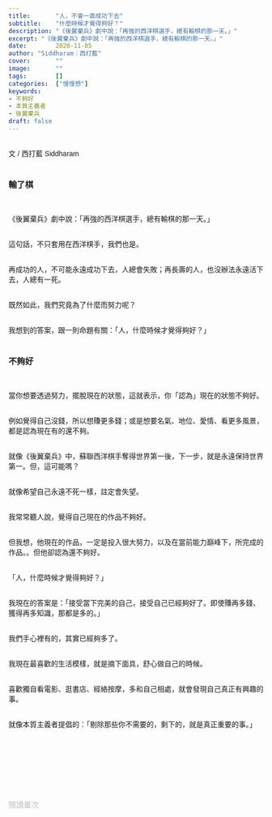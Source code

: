 ```yaml
---
title:       "人，不會一直成功下去"
subtitle:    "什麼時候才覺得夠好？"
description: "《後翼棄兵》劇中說：「再強的西洋棋選手，總有輸棋的那一天。」"
excerpt: "《後翼棄兵》劇中說：「再強的西洋棋選手，總有輸棋的那一天。」"
date:        2020-11-05
author: "Siddharam｜西打藍"
cover:       ""
image:       ""
tags:        []
categories:  ["慢慢想"]
keywords:
- 不夠好
- 本質主義者
- 後翼棄兵
draft: false
---
```


<article style="font-family: 'Noto Sans TC', '微軟正黑體', sans-serif; font-weight: 300;">

<br>文 / 西打藍 Siddharam<br><br>

<h3 class="article-h1-color">輸了棋</h3><br>


《後翼棄兵》劇中說：「再強的西洋棋選手，總有輸棋的那一天。」<br><br>

這句話，不只套用在西洋棋手，我們也是。<br><br>

再成功的人，不可能永遠成功下去，人總會失敗；再長壽的人，也沒辦法永遠活下去，人總有一死。<br><br>

既然如此，我們究竟為了什麼而努力呢？<br><br>

我想到的答案，跟一則命題有關：「人，什麼時候才覺得夠好？」<br><br>


<h3 class="article-h1-color">不夠好</h3><br>

當你想要透過努力，擺脫現在的狀態，這就表示，你「認為」現在的狀態不夠好。<br><br>

例如覺得自己沒錢，所以想賺更多錢；或是想要名氣、地位、愛情、看更多風景，都是認為現在有的還不夠。<br><br>

就像《後翼棄兵》中，蘇聯西洋棋手奪得世界第一後，下一步，就是永遠保持世界第一。但，這可能嗎？<br><br>

就像希望自己永遠不死一樣，註定會失望。<br><br>

我常常聽人說，覺得自己現在的作品不夠好。<br><br>

但我想，他現在的作品，一定是投入很大努力，以及在當前能力巔峰下，所完成的作品。。但他卻認為還不夠好。<br><br>

「人，什麼時候才覺得夠好？」<br><br>

我現在的答案是：「接受當下完美的自己，接受自己已經夠好了。即使賺再多錢、獲得再多知識，那都是多的。」<br><br>

我們手心裡有的，其實已經夠多了。<br><br>

我現在最喜歡的生活模樣，就是摘下面具，舒心做自己的時候。<br><br>

喜歡獨自看電影、逛書店、經絡按摩，多和自己相處，就會發現自己真正有興趣的事。<br><br>

就像本質主義者提倡的：「剔除那些你不需要的，剩下的，就是真正重要的事。」<br><br>





<br><br>


<br><br><br>

</article>

<div style="color: #bfbfbf; font-size: 15px;" id="busuanzi_container_page_pv">
  閱讀量<span id="busuanzi_value_page_pv"></span>次
</div>

<script src="../../js/post.js"></script>




